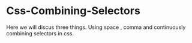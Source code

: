 # Css-Combining-Selectors
Here we will discus three things. Using space , comma and continuously combining selectors in css.
